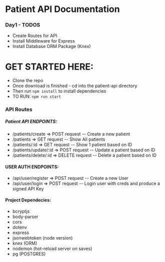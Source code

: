 # Patient API Documentation

### Day1 - TODOS
- Create Routes for API
- Install Middleware for Express
- Install Database ORM Package (Knex)

# GET STARTED HERE:
- Clone the repo
- Once download is finished - cd into the patient-api directory
- Then run `npm install` to install dependencies
- TO RUN: `npm run start` 

### API Routes
##### Patient API ENDPOINTS:
- /patients/create => POST request -- Create a new patient
- /patients => GET request -- Show All patients
- /patients/:id => GET request -- Show 1 patient based on ID
- /patients/update/:id => POST request -- Update a patient based on ID
- /patients/delete/:id => DELETE request -- Delete a patient based on ID

#### USER AUTH ENDPOINTS:
- /api/user/register => POST request -- Create a new User
- /api/user/login => POST request -- Login user with creds and produce a signed API Key

#### Project Dependecies:
- bcryptjs
- body-parser
- cors
- dotenv
- express
- jsonwebtoken (node version)
- knex (ORM)
- nodemon (hot-reload server on saves)
- pg (POSTGRES)